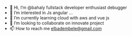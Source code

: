 - 👋 Hi, I’m @bahaly fullstack developer enthusiast debugger 
- 👀 I’m interested in Js angular ...
- 🌱 I’m currently learning cloud with aws and vue js
- 💞️ I’m looking to collaborate on innovate project
- 📫 How to reach me elbadembele@gmail.com

<!---
bahaly/bahaly is a ✨ special ✨ repository because its `README.md` (this file) appears on your GitHub profile.
You can click the Preview link to take a look at your changes.
--->
